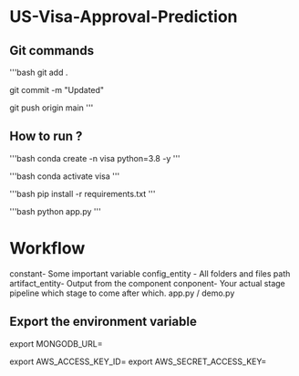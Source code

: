 # US-Visa-Approval-Prediction

## Git commands

'''bash
git add .

git commit -m "Updated"

git push origin main
'''


## How to run ?
'''bash
conda create -n visa python=3.8 -y
'''

'''bash
conda activate visa
'''

'''bash
pip install -r requirements.txt
'''

'''bash
python app.py
'''

# Workflow

constant-  Some important variable
config_entity - All folders and files path
artifact_entity- Output from the component
conponent-    Your actual stage
pipeline which stage to come after which. 
app.py / demo.py

## Export the environment variable
export MONGODB_URL=

export AWS_ACCESS_KEY_ID=
export AWS_SECRET_ACCESS_KEY=